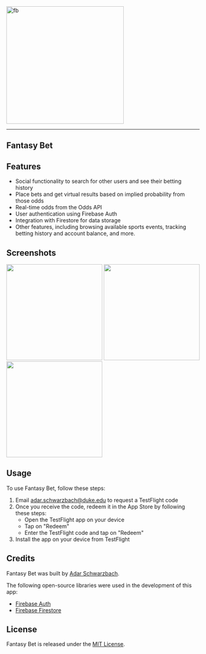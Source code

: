 <img width="306" alt="fb" src="https://user-images.githubusercontent.com/96645075/233811500-e0a29dbf-794b-430e-a4e0-bd07fa380877.png">

---
<!-- ## Fantasy Bet -->
## Fantasy Bet
## Features

- Social functionality to search for other users and see their betting history
- Place bets and get virtual results based on implied probability from those odds
- Real-time odds from the Odds API
- User authentication using Firebase Auth
- Integration with Firestore for data storage
- Other features, including browsing available sports events, tracking betting history and account balance, and more.

## Screenshots

<p float="left">
  <img src="https://user-images.githubusercontent.com/96645075/233811405-5c7725e6-9ef6-4154-88a7-edf9e4495fa4.png" width="250" />
  <img src="https://user-images.githubusercontent.com/96645075/233811403-15ed0399-6727-4d92-a4ea-8067b649d146.png" width="250" />
  <img src="https://user-images.githubusercontent.com/96645075/233811406-8efbffa8-e00e-4106-bcb6-01fd1330118f.png" width="250" />
</p>


## Usage

To use Fantasy Bet, follow these steps:

1. Email [adar.schwarzbach@duke.edu](mailto:adar.schwarzbach@duke.edu) to request a TestFlight code
2. Once you receive the code, redeem it in the App Store by following these steps:
   - Open the TestFlight app on your device
   - Tap on "Redeem"
   - Enter the TestFlight code and tap on "Redeem"
3. Install the app on your device from TestFlight

## Credits

Fantasy Bet was built by [Adar Schwarzbach](https://github.com/adarschwarzbach).

The following open-source libraries were used in the development of this app:

- [Firebase Auth](https://firebase.google.com/docs/auth)
- [Firebase Firestore](https://firebase.google.com/docs/firestore)


## License

Fantasy Bet is released under the [MIT License](LICENSE).
